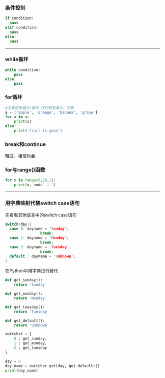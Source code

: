 ### 条件控制

```python
if condition:
  pass
elif condition:
  pass
else:
  pass
```

----------------
### while循环
```python
while condition:
	pass
else:
	pass
```
### for循环
```python
#主要用来遍历/循环 序列或者集合、字典
a = ['apple', 'orange', 'banana', 'grape']
for x in a:
	print(x)
else:
	print('fruit is gone')
```

### break和continue
略过，相信你会

### for与range()函数
```python
for x in range(0,10,2):
	print(x, end=' | ')
```

---------------------------------------------

### 用字典映射代替switch case语句
先看看其他语言中的switch case语句
```C
switch(day){
  case 0: dayname = 'Sunday';
    			break;
  case 1: dayname = 'Monday';
    			break;
  case 2: dayname = 'Tuesday';
    			break;
  default : dayname = 'Unknown';
}
```
在Python中用字典进行替代

```python
def get_sunday():
    return 'Sunday'

def get_monday():
    return 'Monday'

def get_tuesday():
    return 'Tuesday'

def get_default():
    return 'Unknown'

switcher = {
    0 : get_sunday,
    1 : get_monday,
    2 : get_tuesday
}

day = 0
day_name = switcher.get(day, get_default)()
print(day_name)
```

